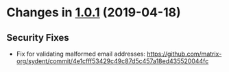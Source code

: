 Changes in [1.0.1](https://github.com/matrix-org/sydent/releases/tag/v1.0.1) (2019-04-18)
================================================================================================

Security Fixes
--------------
 * Fix for validating malformed email addresses: https://github.com/matrix-org/sydent/commit/4e1cfff53429c49c87d5c457a18ed435520044fc
